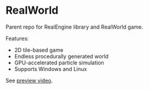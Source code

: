 # RealWorld

Parent repo for RealEngine library and RealWorld game.

Features:
 * 2D tile-based game
 * Endless procedurally generated world
 * GPU-accelerated particle simulation
 * Supports Windows and Linux

See [preview video](https://youtu.be/XPsG03OpFHg).